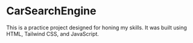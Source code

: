 # CarSearchEngine
This is a practice project designed for honing my skills. It was built using HTML, Tailwind CSS, and JavaScript.
